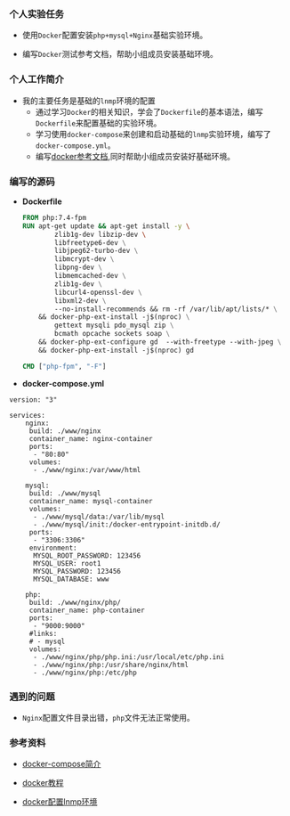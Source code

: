 

### 个人实验任务

- 使用`Docker`配置安装`php+mysql+Nginx`基础实验环境。

- 编写`Docker`测试参考文档，帮助小组成员安装基础环境。

###  个人工作简介

- 我的主要任务是基础的`lnmp`环境的配置
  - 通过学习`Docker`的相关知识，学会了`Dockerfile`的基本语法，编写`Dockerfile`来配置基础的实验环境。
  - 学习使用`docker-compose`来创建和启动基础的`lnmp`实验环境，编写了`docker-compose.yml`。
  - 编写[docker参考文档](https://github.com/Vir-Dominary/2022-Cybersecurity-Practices/blob/docker-byzfd/docker%20%E7%A4%BA%E4%BE%8B%E5%8F%82%E8%80%83%E6%96%87%E6%A1%A3.md),同时帮助小组成员安装好基础环境。


### 编写的源码

- **Dockerfile** 

  ```dockerfile
  FROM php:7.4-fpm
  RUN apt-get update && apt-get install -y \
          zlib1g-dev libzip-dev \ 
          libfreetype6-dev \
          libjpeg62-turbo-dev \
          libmcrypt-dev \
          libpng-dev \
          libmemcached-dev \
          zlib1g-dev \
          libcurl4-openssl-dev \
          libxml2-dev \
          --no-install-recommends && rm -rf /var/lib/apt/lists/* \
      && docker-php-ext-install -j$(nproc) \
          gettext mysqli pdo_mysql zip \
          bcmath opcache sockets soap \
      && docker-php-ext-configure gd  --with-freetype --with-jpeg \
      && docker-php-ext-install -j$(nproc) gd
  
  CMD ["php-fpm", "-F"]
  ```

  

- **docker-compose.yml**

```
version: "3"

services:
    nginx:    
     build: ./www/nginx
     container_name: nginx-container  
     ports: 
      - "80:80"   
     volumes:
      - ./www/nginx:/var/www/html
      
    mysql:    
     build: ./www/mysql
     container_name: mysql-container  
     volumes:  
      - ./www/mysql/data:/var/lib/mysql
      - ./www/mysql/init:/docker-entrypoint-initdb.d/
     ports: 
      - "3306:3306"
     environment:  
      MYSQL_ROOT_PASSWORD: 123456  
      MYSQL_USER: root1
      MYSQL_PASSWORD: 123456
      MYSQL_DATABASE: www
      
    php:    
     build: ./www/nginx/php/
     container_name: php-container  
     ports:
      - "9000:9000"  
     #links:  
     # - mysql  
     volumes:  
      - ./www/nginx/php/php.ini:/usr/local/etc/php.ini
      - ./www/nginx/php:/usr/share/nginx/html
      - ./www/nginx/php:/etc/php
```

### 遇到的问题

- `Nginx`配置文件目录出错，`php`文件无法正常使用。

### 参考资料

- [docker-compose简介](https://www.runoob.com/docker/docker-compose.html)

- [docker教程](https://www.bilibili.com/video/BV1uS4y1J7hm?spm_id_from=333.999.0.0)
- [docker配置lnmp环境](https://blog.csdn.net/robin_cai/article/details/124121832)
